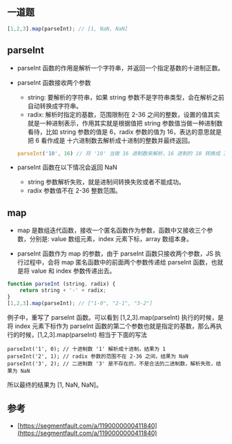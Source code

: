 ## 一道题

```javascript
[1,2,3].map(parseInt); // [1, NaN, NaN]
```

## parseInt

* parseInt 函数的作用是解析一个字符串，并返回一个指定基数的十进制正数。

* parseInt 函数接收两个参数
    * string: 要解析的字符串，如果 string 参数不是字符串类型，会在解析之前自动转换成字符串。
    * radix: 解析时指定的基数，范围限制在 2-36 之间的整数，设置的值其实就是一种进制表示，作用其实就是根据值把 string 参数值当做一种进制数看待，比如 string 参数的值是 6，radix 参数的值为 16，表达的意思就是把 6 看作成是 十六进制数去解析成十进制的整数并最终返回。
    ```javascript
    parseInt('10', 16) // 将 '10' 当做 16 进制数来解析，16 进制的 10 转换成 10 进制，结果是 16。
    ```
* parseInt 函数在以下情况会返回 NaN
    * string 参数解析失败，就是进制间转换失败或者不能成功。
    * radix 参数值不在 2-36 整数范围。

## map

* map 是数组迭代函数，接收一个匿名函数作为参数，函数中又接收三个参数，分别是: value 数组元素，index 元素下标，array 数组本身。

* parseInt 函数作为 map 的参数，由于 parseInt 函数只接收两个参数，JS 执行过程中，会将 map 匿名函数中的前面两个参数传递给 parseInt 函数，也就是将 value 和 index 参数传递出去。
```javascript
function parseInt (string, radix) {
    return string + '-' + radix;
}
[1,2,3].map(parseInt); // ["1-0", "2-1", "3-2"]
```
例子中，重写了 parseInt 函数。可以看到 [1,2,3].map(parseInt) 执行的时候，是将 index 元素下标作为 parseInt 函数的第二个参数也就是指定的基数，那么再执行的时候，[1,2,3].map(parseInt) 相当于下面的写法
```
parseInt('1', 0); // 十进制数 '1' 解析成十进制，结果为 1
parseInt('2', 1); // radix 参数的范围不在 2-36 之间，结果为 NaN
parseInt('3', 2); // 二进制数 '3' 是不存在的，不是合法的二进制数，解析失败，结果为 NaN
```
所以最终的结果为 [1, NaN, NaN]。


## 参考

* [https://segmentfault.com/a/1190000000411840](https://segmentfault.com/a/1190000000411840)    